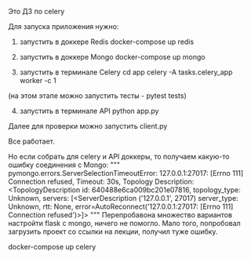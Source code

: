 Это ДЗ по celery

Для запуска приложения нужно:

1. запустить в доккере Redis
docker-compose up redis

2. запустить в доккере Mongo
docker-compose up mongo

3. запустить в терминале Celery
cd app
celery -A tasks.celery_app worker -c 1

(на этом этапе можно запустить тесты - pytest tests)

4. запустить в терминале API
python app.py

Далее для проверки можно запустить client.py

Все работает.

Но если собрать для celery и API доккеры, 
то получаем какую-то ошибку соединения с Mongo:
"""
pymongo.errors.ServerSelectionTimeoutError: 127.0.0.1:27017: 
[Errno 111] Connection refused, Timeout: 30s, Topology Description: 
<TopologyDescription id: 640488e6ca009bc201e07816, topology_type: 
Unknown, servers: [<ServerDescription ('127.0.0.1', 27017) 
server_type: Unknown, rtt: None, error=AutoReconnect('127.0.0.1:27017: 
[Errno 111] Connection refused')>]>
"""
Перепробавона множество вариантов настройти flask с mongo,
ничего не помогло.
Мало того, попробовал загрузить проект со ссылки на лекции, получил туже ошибку.


docker-compose up celery
